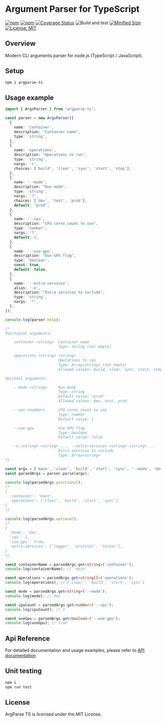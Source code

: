 # Argument Parser for TypeScript

[![npm](https://img.shields.io/npm/v/argparse-ts.svg)](https://www.npmjs.com/package/argparse-ts)
[![npm](https://img.shields.io/npm/dm/argparse-ts.svg?style=flat)](https://www.npmjs.com/package/argparse-ts)
[![Coverage Status](https://coveralls.io/repos/github/Smoren/argparse-ts/badge.svg?branch=master&rand=222)](https://coveralls.io/github/Smoren/argparse-ts?branch=master)
![Build and test](https://github.com/Smoren/argparse-ts/actions/workflows/test.yml/badge.svg)
[![Minified Size](https://badgen.net/bundlephobia/minzip/argparse-ts)](https://bundlephobia.com/result?p=argparse-ts)
[![License: MIT](https://img.shields.io/badge/License-MIT-yellow.svg)](https://opensource.org/licenses/MIT)

Overview
--------

Modern CLI arguments parser for node.js (TypeScript / JavaScript).

Setup
-----

```bash
npm i argparse-ts
```

Usage example
-------------

```typescript
import { ArgsParser } from "argparse-ts";

const parser = new ArgsParser([
  {
    name: 'container',
    description: "Container name",
    type: 'string',
  },
  {
    name: 'operations',
    description: "Operations to run",
    type: 'string',
    nargs: '+',
    choices: ['build', 'clear', 'sync', 'start', 'stop'],
  },
  {
    name: '--mode',
    description: "Run mode",
    type: 'string',
    nargs: '?',
    choices: ['dev', 'test', 'prod'],
    default: 'prod',
  },
  {
    name: '--cpu',
    description: "CPU cores count to use",
    type: 'number',
    nargs: '?',
    default: 1,
  },
  {
    name: '--use-gpu',
    description: "Use GPU flag",
    type: 'boolean',
    const: true,
    default: false,
  },
  {
    name: '--extra-services',
    alias: '-e',
    description: "Extra services to include",
    type: 'string',
    nargs: '*',
  },
]);

console.log(parser.help);

/*
Positional arguments:

    container <string>  Container name
                        Type: string (not empty)

    operations <string> <string> ...
                        Operations to run
                        Type: Array<string> (not empty)
                        Allowed values: build, clear, sync, start, stop

Optional arguments:

    --mode <string>     Run mode
                        Type: string
                        Default value: "prod"
                        Allowed values: dev, test, prod

    --cpu <number>      CPU cores count to use
                        Type: number
                        Default value: 1

    --use-gpu           Use GPU flag
                        Type: boolean
                        Default value: false

    -e <string> <string> ..., --extra-services <string> <string> ...
                        Extra services to include
                        Type: Array<string>
*/

const argv = ['main', 'clear', 'build', 'start', 'sync', '--mode', 'dev', '--use-gpu', '-e', 'logger', 'profiler', 'tester'];
const parsedArgs = parser.parse(argv);

console.log(parsedArgs.positional);
/*
{
  'container': 'main',
  'operations': ['clear', 'build', 'start', 'sync'],
}
*/

console.log(parsedArgs.optional);
/*
{
  'mode': 'dev',
  'cpu': 1,
  'use-gpu': true,
  'extra-services': ['logger', 'profiler', 'tester'],
}
*/

const containerName = parsedArgs.get<string>('container');
console.log(containerName); // 'main'

const operations = parsedArgs.get<string[]>('operations');
console.log(operations); // ['clear', 'build', 'start', 'sync']

const mode = parsedArgs.get<string>('--mode');
console.log(mode); // dev

const cpuCount = parsedArgs.get<number>('--cpu');
console.log(cpuCount); // 1

const useGpu = parsedArgs.get<boolean>('--use-gpu');
console.log(useGpu); // true
```

Api Reference
-------------

For detailed documentation and usage examples, please refer to [API documentation](https://smoren.github.io/argparse-ts/)

Unit testing
------------

```bash
npm i
npm run test
```

License
-------

ArgParse TS is licensed under the MIT License.
